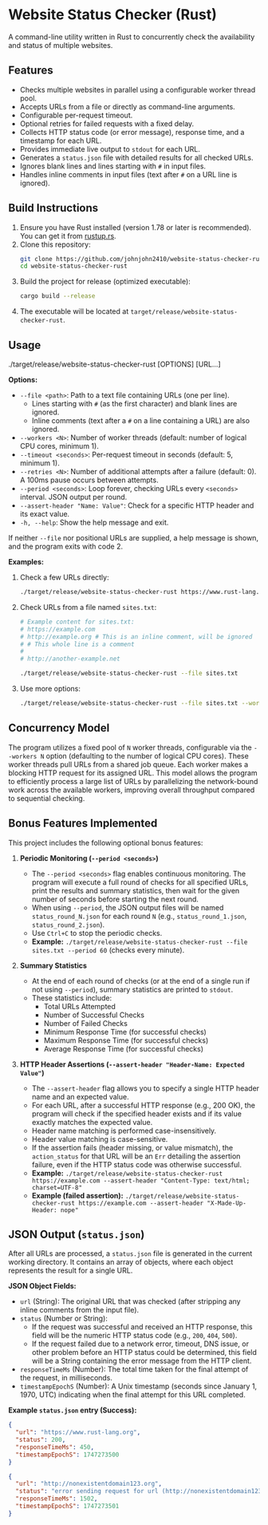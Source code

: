 # Website Status Checker (Rust)

A command-line utility written in Rust to concurrently check the availability and status of multiple websites.

## Features

*   Checks multiple websites in parallel using a configurable worker thread pool.
*   Accepts URLs from a file or directly as command-line arguments.
*   Configurable per-request timeout.
*   Optional retries for failed requests with a fixed delay.
*   Collects HTTP status code (or error message), response time, and a timestamp for each URL.
*   Provides immediate live output to `stdout` for each URL.
*   Generates a `status.json` file with detailed results for all checked URLs.
*   Ignores blank lines and lines starting with `#` in input files.
*   Handles inline comments in input files (text after `#` on a URL line is ignored).

## Build Instructions

1.  Ensure you have Rust installed (version 1.78 or later is recommended). You can get it from [rustup.rs](https://rustup.rs/).
2.  Clone this repository:
    ```bash
    git clone https://github.com/johnjohn2410/website-status-checker-rust.git
    cd website-status-checker-rust
    ```
3.  Build the project for release (optimized executable):
    ```bash
    cargo build --release
    ```
4.  The executable will be located at `target/release/website-status-checker-rust`.

## Usage

./target/release/website-status-checker-rust [OPTIONS] [URL...]

**Options:**
*   `--file <path>`: Path to a text file containing URLs (one per line).
    *   Lines starting with `#` (as the first character) and blank lines are ignored.
    *   Inline comments (text after a `#` on a line containing a URL) are also ignored.
*   `--workers <N>`: Number of worker threads (default: number of logical CPU cores, minimum 1).
*   `--timeout <seconds>`: Per-request timeout in seconds (default: 5, minimum 1).
*   `--retries <N>`: Number of additional attempts after a failure (default: 0). A 100ms pause occurs between attempts.
*   `--period <seconds>`: Loop forever, checking URLs every `<seconds>` interval. JSON output per round.
*   `--assert-header "Name: Value"`: Check for a specific HTTP header and its exact value.
*   `-h, --help`: Show the help message and exit.

If neither `--file` nor positional URLs are supplied, a help message is shown, and the program exits with code 2.

**Examples:**

1.  Check a few URLs directly:
    ```bash
    ./target/release/website-status-checker-rust https://www.rust-lang.org https://www.google.com http://thissitedoesnotexist123.com
    ```

2.  Check URLs from a file named `sites.txt`:
    ```bash
    # Example content for sites.txt:
    # https://example.com
    # http://example.org # This is an inline comment, will be ignored
    # # This whole line is a comment
    #
    # http://another-example.net

    ./target/release/website-status-checker-rust --file sites.txt
    ```

3.  Use more options:
    ```bash
    ./target/release/website-status-checker-rust --file sites.txt --workers 8 --timeout 10 --retries 2 https://additionalurl.com
    ```

## Concurrency Model

The program utilizes a fixed pool of `N` worker threads, configurable via the `--workers N` option (defaulting to the number of logical CPU cores). These worker threads pull URLs from a shared job queue. Each worker makes a blocking HTTP request for its assigned URL. This model allows the program to efficiently process a large list of URLs by parallelizing the network-bound work across the available workers, improving overall throughput compared to sequential checking.

## Bonus Features Implemented

This project includes the following optional bonus features:

1.  **Periodic Monitoring (`--period <seconds>`)**
    *   The `--period <seconds>` flag enables continuous monitoring. The program will execute a full round of checks for all specified URLs, print the results and summary statistics, then wait for the given number of seconds before starting the next round.
    *   When using `--period`, the JSON output files will be named `status_round_N.json` for each round `N` (e.g., `status_round_1.json`, `status_round_2.json`).
    *   Use `Ctrl+C` to stop the periodic checks.
    *   **Example:** `./target/release/website-status-checker-rust --file sites.txt --period 60` (checks every minute).

2.  **Summary Statistics**
    *   At the end of each round of checks (or at the end of a single run if not using `--period`), summary statistics are printed to `stdout`.
    *   These statistics include:
        *   Total URLs Attempted
        *   Number of Successful Checks
        *   Number of Failed Checks
        *   Minimum Response Time (for successful checks)
        *   Maximum Response Time (for successful checks)
        *   Average Response Time (for successful checks)

3.  **HTTP Header Assertions (`--assert-header "Header-Name: Expected Value"`)**
    *   The `--assert-header` flag allows you to specify a single HTTP header name and an expected value.
    *   For each URL, after a successful HTTP response (e.g., 200 OK), the program will check if the specified header exists and if its value exactly matches the expected value.
    *   Header name matching is performed case-insensitively.
    *   Header value matching is case-sensitive.
    *   If the assertion fails (header missing, or value mismatch), the `action_status` for that URL will be an `Err` detailing the assertion failure, even if the HTTP status code was otherwise successful.
    *   **Example:** `./target/release/website-status-checker-rust https://example.com --assert-header "Content-Type: text/html; charset=UTF-8"`
    *   **Example (failed assertion):** `./target/release/website-status-checker-rust https://example.com --assert-header "X-Made-Up-Header: nope"`

## JSON Output (`status.json`)

After all URLs are processed, a `status.json` file is generated in the current working directory. It contains an array of objects, where each object represents the result for a single URL.

**JSON Object Fields:**

*   `url` (String): The original URL that was checked (after stripping any inline comments from the input file).
*   `status` (Number or String):
    *   If the request was successful and received an HTTP response, this field will be the numeric HTTP status code (e.g., `200`, `404`, `500`).
    *   If the request failed due to a network error, timeout, DNS issue, or other problem before an HTTP status could be determined, this field will be a String containing the error message from the HTTP client.
*   `responseTimeMs` (Number): The total time taken for the final attempt of the request, in milliseconds.
*   `timestampEpochS` (Number): A Unix timestamp (seconds since January 1, 1970, UTC) indicating when the final attempt for this URL completed.

**Example `status.json` entry (Success):**
```json
{
  "url": "https://www.rust-lang.org",
  "status": 200,
  "responseTimeMs": 450,
  "timestampEpochS": 1747273500
}

{
  "url": "http://nonexistentdomain123.org",
  "status": "error sending request for url (http://nonexistentdomain123.org/)",
  "responseTimeMs": 1502,
  "timestampEpochS": 1747273501
}

